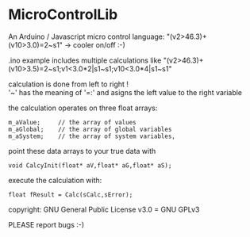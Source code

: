 # MicroControlLib
An Arduino / Javascript micro control language: "(v2>46.3)+(v10>3.0)=2~s1" -> cooler on/off :-)

.ino example includes multiple calculations like "(v2>46.3)+(v10>3.5)=2~s1;v1<3.0*2|s1~s1;v10<3.0*4|s1~s1"

calculation is done from left to right !  
'~' has the meaning of '=:' and asigns the left value to the right variable

the calculation operates on three float arrays:  

    m_aValue;     // the array of values  
    m_aGlobal;    // the array of global variables  
    m_aSystem;    // the array of system variables,  

point these data arrays to your true data with  

    void CalcyInit(float* aV,float* aG,float* aS);

execute the calculation with:  

    float fResult = Calc(sCalc,sError);

  
copyright: GNU General Public License v3.0 = GNU GPLv3

PLEASE report bugs :-)
